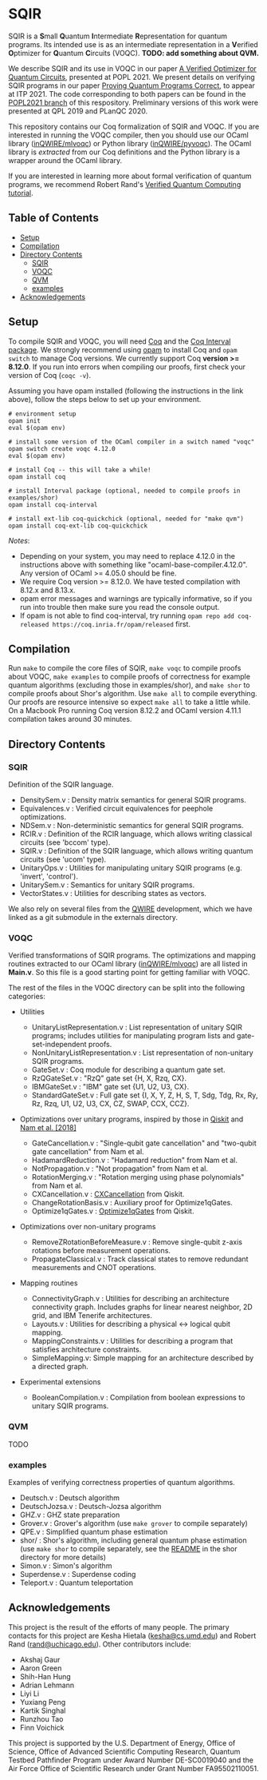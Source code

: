 # SQIR

SQIR is a **S**mall **Q**uantum **I**ntermediate **R**epresentation for quantum programs. Its intended use is as an intermediate representation in a **V**erified **O**ptimizer for **Q**uantum **C**ircuits (VOQC). **TODO: add something about QVM.**

We describe SQIR and its use in VOQC in our paper [A Verified Optimizer for Quantum Circuits](https://arxiv.org/abs/1912.02250), presented at POPL 2021. We present details on verifying SQIR programs in our paper [Proving Quantum Programs Correct](https://arxiv.org/abs/2010.01240), to appear at ITP 2021. The code corresponding to both papers can be found in the [POPL2021 branch](https://github.com/inQWIRE/SQIR/tree/POPL2021) of this respository. Preliminary versions of this work were presented at QPL 2019 and PLanQC 2020.

This repository contains our Coq formalization of SQIR and VOQC. If you are interested in running the VOQC compiler, then you should use our OCaml library ([inQWIRE/mlvoqc](https://github.com/inQWIRE/mlvoqc)) or Python library ([inQWIRE/pyvoqc](https://github.com/inQWIRE/pyvoqc)). The OCaml library is *extracted* from our Coq definitions and the Python library is a wrapper around the OCaml library.

If you are interested in learning more about formal verification of quantum programs, we recommend Robert Rand's [Verified Quantum Computing tutorial](http://www.cs.umd.edu/~rrand/vqc/index.html).

## Table of Contents

* [Setup](#setup)
* [Compilation](#compilation)
* [Directory Contents](#directory-contents)
  * [SQIR](#sqir)
  * [VOQC](#voqc)
  * [QVM](#qvm)
  * [examples](#examples)
* [Acknowledgements](#acknowledgements)

## Setup

To compile SQIR and VOQC, you will need [Coq](https://coq.inria.fr/) and the [Coq Interval package](http://coq-interval.gforge.inria.fr/). We strongly recommend using [opam](https://opam.ocaml.org/doc/Install.html) to install Coq and `opam switch` to manage Coq versions. We currently support Coq **version >= 8.12.0**. If you run into errors when compiling our proofs, first check your version of Coq (`coqc -v`).

Assuming you have opam installed (following the instructions in the link above), follow the steps below to set up your environment.
```
# environment setup
opam init
eval $(opam env)

# install some version of the OCaml compiler in a switch named "voqc"
opam switch create voqc 4.12.0
eval $(opam env)

# install Coq -- this will take a while!
opam install coq

# install Interval package (optional, needed to compile proofs in examples/shor)
opam install coq-interval

# install ext-lib coq-quickchick (optional, needed for "make qvm")
opam install coq-ext-lib coq-quickchick
```

*Notes*:
* Depending on your system, you may need to replace 4.12.0 in the instructions above with something like "ocaml-base-compiler.4.12.0". Any version of OCaml >= 4.05.0 should be fine. 
* We require Coq version >= 8.12.0. We have tested compilation with 8.12.x and 8.13.x.
* opam error messages and warnings are typically informative, so if you run into trouble then make sure you read the console output.
* If opam is not able to find coq-interval, try running `opam repo add coq-released https://coq.inria.fr/opam/released` first.

## Compilation

Run `make` to compile the core files of SQIR, `make voqc` to compile proofs about VOQC, `make examples` to compile proofs of correctness for example quantum algorithms (excluding those in examples/shor), and `make shor` to compile proofs about Shor's algorithm. Use `make all` to compile everything. Our proofs are resource intensive so expect `make all` to take a little while. On a Macbook Pro running Coq version 8.12.2 and OCaml version 4.11.1 compilation takes around 30 minutes.

## Directory Contents

### SQIR

Definition of the SQIR language.

- DensitySem.v : Density matrix semantics for general SQIR programs.
- Equivalences.v : Verified circuit equivalences for peephole optimizations.
- NDSem.v : Non-deterministic semantics for general SQIR programs.
- RCIR.v : Definition of the RCIR language, which allows writing classical circuits (see 'bccom' type).
- SQIR.v : Definition of the SQIR language, which allows writing quantum circuits (see 'ucom' type).
- UnitaryOps.v : Utilities for manipulating unitary SQIR programs (e.g. 'invert', 'control').
- UnitarySem.v : Semantics for unitary SQIR programs.
- VectorStates.v : Utilities for describing states as vectors.

We also rely on several files from the [QWIRE](https://github.com/inQWIRE/QWIRE) development, which we have linked as a git submodule in the externals directory.

### VOQC

Verified transformations of SQIR programs. The optimizations and mapping routines extracted to our OCaml library ([inQWIRE/mlvoqc](https://github.com/inQWIRE/mlvoqc)) are all listed in **Main.v**. So this file is a good starting point for getting familiar with VOQC.

The rest of the files in the VOQC directory can be split into the following categories:

- Utilities
  - UnitaryListRepresentation.v : List representation of unitary SQIR programs; includes utilities for manipulating program lists and gate-set-independent proofs.
  - NonUnitaryListRepresentation.v : List representation of non-unitary SQIR programs.
  - GateSet.v : Coq module for describing a quantum gate set.
  - RzQGateSet.v : "RzQ" gate set {H, X, Rzq, CX}.
  - IBMGateSet.v : "IBM" gate set {U1, U2, U3, CX}.
  - StandardGateSet.v : Full gate set {I, X, Y, Z, H, S, T, Sdg, Tdg, Rx, Ry, Rz, Rzq, U1, U2, U3, CX, CZ, SWAP, CCX, CCZ}.

- Optimizations over unitary programs, inspired by those in [Qiskit](https://github.com/Qiskit/qiskit-terra) and [Nam et al. [2018]](https://www.nature.com/articles/s41534-018-0072-4)
  - GateCancellation.v : "Single-qubit gate cancellation" and "two-qubit gate cancellation" from Nam et al.
  - HadamardReduction.v : "Hadamard reduction" from Nam et al.
  - NotPropagation.v : "Not propagation" from Nam et al.
  - RotationMerging.v : "Rotation merging using phase polynomials" from Nam et al.
  - CXCancellation.v : [CXCancellation](https://qiskit.org/documentation/stubs/qiskit.transpiler.passes.CXCancellation.html) from Qiskit.
  - ChangeRotationBasis.v : Auxiliary proof for Optimize1qGates.
  - Optimize1qGates.v : [Optimize1qGates](https://qiskit.org/documentation/stubs/qiskit.transpiler.passes.Optimize1qGates.html) from Qiskit.

- Optimizations over non-unitary programs
  - RemoveZRotationBeforeMeasure.v : Remove single-qubit z-axis rotations before measurement operations.
  - PropagateClassical.v : Track classical states to remove redundant measurements and CNOT operations.

- Mapping routines
  - ConnectivityGraph.v : Utilities for describing an architecture connectivity graph. Includes graphs for linear nearest neighbor, 2D grid, and IBM Tenerife architectures.
  - Layouts.v : Utilities for describing a physical <-> logical qubit mapping.
  - MappingConstraints.v : Utilities for describing a program that satisfies architecture constraints. 
  - SimpleMapping.v: Simple mapping for an architecture described by a directed graph.

- Experimental extensions
  - BooleanCompilation.v : Compilation from boolean expressions to unitary SQIR programs.

### QVM

TODO

### examples

Examples of verifying correctness properties of quantum algorithms.

- Deutsch.v : Deutsch algorithm
- DeutschJozsa.v : Deutsch-Jozsa algorithm
- GHZ.v : GHZ state preparation
- Grover.v : Grover's algorithm (use `make grover` to compile separately)
- QPE.v : Simplified quantum phase estimation
- shor/ : Shor's algorithm, including general quantum phase estimation (use `make shor` to compile separately, see the [README](examples/shor/README.md) in the shor directory for more details)
- Simon.v : Simon's algorithm
- Superdense.v : Superdense coding
- Teleport.v : Quantum teleportation

## Acknowledgements

This project is the result of the efforts of many people. The primary contacts for this project are Kesha Hietala (<kesha@cs.umd.edu>) and Robert Rand (<rand@uchicago.edu>). Other contributors include:
* Akshaj Gaur
* Aaron Green
* Shih-Han Hung
* Adrian Lehmann
* Liyi Li
* Yuxiang Peng
* Kartik Singhal
* Runzhou Tao
* Finn Voichick

This project is supported by the U.S. Department of Energy, Office of Science, Office of Advanced Scientific Computing Research, Quantum Testbed Pathfinder Program under Award Number DE-SC0019040 and the Air Force Office of Scientific Research under Grant Number FA95502110051.
